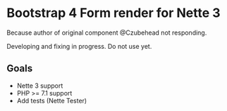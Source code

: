 Bootstrap 4 Form render for Nette 3
===================================

Because author of original component @Czubehead not responding.

Developing and fixing in progress. Do not use yet.

Goals
-----
* Nette 3 support
* PHP >= 7.1 support
* Add tests (Nette Tester)